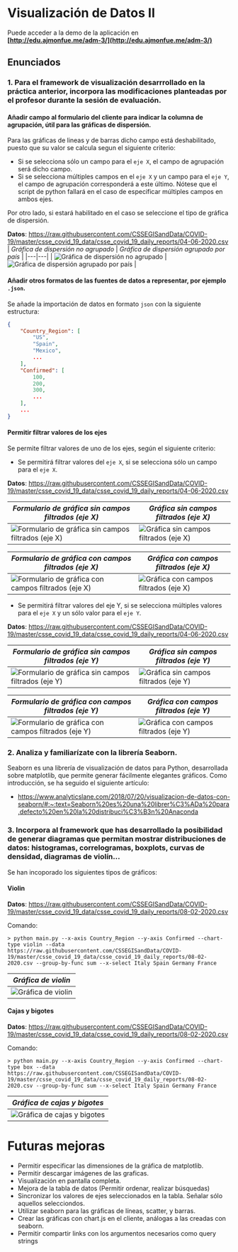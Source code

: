 # Visualización de Datos II
Puede acceder a la demo de la aplicación en **[http://edu.ajmonfue.me/adm-3/](http://edu.ajmonfue.me/adm-3/)**

## Enunciados
### 1. Para el framework de visualización desarrrollado en la práctica anterior, incorpora las modificaciones planteadas por el profesor durante la sesión de evaluación.

#### Añadir campo al formulario del cliente para indicar la columna de agrupación, útil para las gráficas de dispersión.
Para las gráficas de lineas y de barras dicho campo está deshabilitado, puesto que su valor se calcula segun el siguiente criterio:
* Si se selecciona sólo un campo para el `eje X`, el campo de agrupación será dicho campo.
* Si se selecciona múltiples campos en el `eje X` y un campo para el `eje Y`, el campo de agrupación corresponderá a este último. Nótese que el script de python fallará en el caso de especificar múltiples campos en ambos ejes.

Por otro lado, si estará habilitado en el caso se seleccione el tipo de gráfica de dispersión.

**Datos**: https://raw.githubusercontent.com/CSSEGISandData/COVID-19/master/csse_covid_19_data/csse_covid_19_daily_reports/04-06-2020.csv
| *Gráfica de dispersión no agrupado* | *Gráfica de dispersión agrupado por país* |
|---|---|
| ![Gráfica de dispersión no agrupado](assets/images/chart-scatter-no-group.png) | ![Gráfica de dispersión agrupado por país](assets/images/chart-scatter-grouped-by-country.png) |

#### Añadir otros formatos de las fuentes de datos a representar, por ejemplo `.json`.
Se añade la importación de datos en formato `json` con la siguiente estructura:
```json
{
    "Country_Region": [
        "US",
        "Spain",
        "Mexico",
        ...
    ],
    "Confirmed": [
        100,
        200,
        300,
        ...
    ],
    ...
}
```

#### Permitir filtrar valores de los ejes
Se permite filtrar valores de uno de los ejes, según el siguiente criterio:
* Se permitirá filtrar valores del `eje X`, si se selecciona sólo un campo para el `eje X`.

**Datos**: https://raw.githubusercontent.com/CSSEGISandData/COVID-19/master/csse_covid_19_data/csse_covid_19_daily_reports/04-06-2020.csv

| *Formulario de gráfica sin campos filtrados (eje X)* | *Gráfica sin campos filtrados (eje X)* |
|---|---|
| ![Formulario de gráfica sin campos filtrados (eje X)](assets/images/form-no-filtered-x.png) | ![Gráfica sin campos filtrados (eje X)](assets/images/chart-no-filtered-x.png) |

| *Formulario de gráfica con campos filtrados (eje X)* | *Gráfica con campos filtrados (eje X)* |
|---|---|
| ![Formulario de gráfica con campos filtrados (eje X)](assets/images/form-filtered-x.png) | ![Gráfica con campos filtrados (eje X)](assets/images/chart-filtered-x.png) |


* Se permitirá filtrar valores del eje Y, si se selecciona múltiples valores para el `eje X` y un sólo valor para el `eje Y`.

**Datos**: https://raw.githubusercontent.com/CSSEGISandData/COVID-19/master/csse_covid_19_data/csse_covid_19_daily_reports/04-06-2020.csv

| *Formulario de gráfica sin campos filtrados (eje Y)* | *Gráfica sin campos filtrados (eje Y)* |
|---|---|
| ![Formulario de gráfica sin campos filtrados (eje Y)](assets/images/form-no-filtered-y.png) | ![Gráfica sin campos filtrados (eje Y)](assets/images/chart-no-filtered-y.png) |

| *Formulario de gráfica con campos filtrados (eje Y)* | *Gráfica con campos filtrados (eje Y)* |
|---|---|
| ![Formulario de gráfica con campos filtrados (eje Y)](assets/images/form-filtered-y.png) | ![Gráfica con campos filtrados (eje Y)](assets/images/chart-filtered-y.png) |

### 2. Analiza y familiarízate con la librería Seaborn.
Seaborn es una librería de visualización de datos para Python, desarrollada sobre matplotlib, que permite generar fácilmente elegantes gráficos. Como introducción, se ha seguido el siguiente artículo:
* https://www.analyticslane.com/2018/07/20/visualizacion-de-datos-con-seaborn/#:~:text=Seaborn%20es%20una%20librer%C3%ADa%20para,defecto%20en%20la%20distribuci%C3%B3n%20Anaconda

### 3. Incorpora al framework que has desarrollado la posibilidad de generar diagramas que permitan mostrar distribuciones de datos: histogramas, correlogramas, boxplots, curvas de densidad, diagramas de violín...
Se han incoporado los siguientes tipos de gráficos:

#### Violin
**Datos**: https://raw.githubusercontent.com/CSSEGISandData/COVID-19/master/csse_covid_19_data/csse_covid_19_daily_reports/08-02-2020.csv

Comando:
```
> python main.py --x-axis Country_Region --y-axis Confirmed --chart-type violin --data https://raw.githubusercontent.com/CSSEGISandData/COVID-19/master/csse_covid_19_data/csse_covid_19_daily_reports/08-02-2020.csv --group-by-func sum --x-select Italy Spain Germany France
```

| *Gráfica de violin* |
|---|
| ![Gráfica de violin](assets/images/chart-violin.png) |

#### Cajas y bigotes
**Datos**: https://raw.githubusercontent.com/CSSEGISandData/COVID-19/master/csse_covid_19_data/csse_covid_19_daily_reports/08-02-2020.csv

Comando:
```
> python main.py --x-axis Country_Region --y-axis Confirmed --chart-type box --data https://raw.githubusercontent.com/CSSEGISandData/COVID-19/master/csse_covid_19_data/csse_covid_19_daily_reports/08-02-2020.csv --group-by-func sum --x-select Italy Spain Germany France
```

| *Gráfica de cajas y bigotes* |
|---|
| ![Gráfica de cajas y bigotes](assets/images/chart-box.png) |



# Futuras mejoras
* Permitir especificar las dimensiones de la gráfica de matplotlib.
* Permitir descargar imágenes de las graficas.
* Visualización en pantalla completa.
* Mejora de la tabla de datos (Permitir ordenar, realizar búsquedas)
* Sincronizar los valores de ejes seleccionados en la tabla. Señalar sólo aquellos selecciondos.
* Utilizar seaborn para las gráficas de líneas, scatter, y barras.
* Crear las gráficas con chart.js en el cliente, análogas a las creadas con seaborn.
* Permitir compartir links con los argumentos necesarios como query strings
